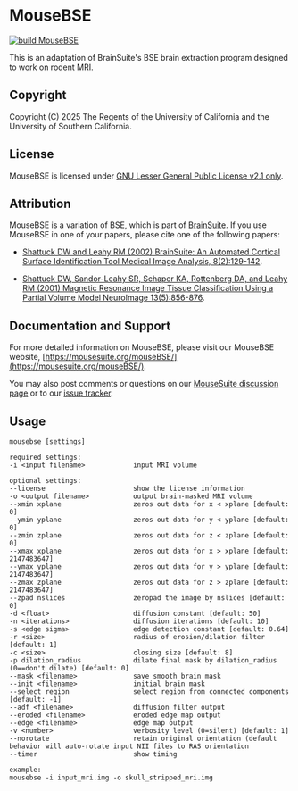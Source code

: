 # MouseBSE

[![build MouseBSE](https://github.com/MouseSuite/MouseBSE/actions/workflows/build.yml/badge.svg)](https://github.com/MouseSuite/MouseBSE/actions/workflows/build.yml)

This is an adaptation of BrainSuite's BSE brain extraction program designed to work on rodent MRI.

## Copyright
Copyright (C) 2025 The Regents of the University of California and the University of Southern California.

## License
MouseBSE is licensed under [GNU Lesser General Public License v2.1 only](https://spdx.org/licenses/LGPL-2.1-only.html).

## Attribution
MouseBSE is a variation of BSE, which is part of [BrainSuite](https://brainsuite.org). If you use MouseBSE in one of your papers, please cite one of the following papers:

- [Shattuck DW and Leahy RM (2002) BrainSuite: An Automated Cortical Surface Identification Tool Medical Image Analysis, 8(2):129-142](http://dx.doi.org/10.1006/nimg.2001.0756).

- [Shattuck DW, Sandor-Leahy SR, Schaper KA, Rottenberg DA, and Leahy RM (2001) Magnetic Resonance Image Tissue Classification Using a Partial Volume Model NeuroImage 13(5):856-876](http://dx.doi.org/10.1006/nimg.2001.0756).

## Documentation and Support
For more detailed information on MouseBSE, please visit our MouseBSE website, [https://mousesuite.org/mouseBSE/](https://mousesuite.org/mouseBSE/). 

You may also post comments or questions on our [MouseSuite discussion page](https://github.com/orgs/MouseSuite/discussions) or to our [issue tracker](https://github.com/MouseSuite/MouseBSE/issues).

## Usage
```
mousebse [settings]

required settings:
-i <input filename>            input MRI volume

optional settings:
--license                      show the license information
-o <output filename>           output brain-masked MRI volume
--xmin xplane                  zeros out data for x < xplane [default: 0]
--ymin yplane                  zeros out data for y < yplane [default: 0]
--zmin zplane                  zeros out data for z < zplane [default: 0]
--xmax xplane                  zeros out data for x > xplane [default: 2147483647]
--ymax yplane                  zeros out data for y > yplane [default: 2147483647]
--zmax zplane                  zeros out data for z > zplane [default: 2147483647]
--zpad nslices                 zeropad the image by nslices [default: 0]
-d <float>                     diffusion constant [default: 50]
-n <iterations>                diffusion iterations [default: 10]
-s <edge sigma>                edge detection constant [default: 0.64]
-r <size>                      radius of erosion/dilation filter [default: 1]
-c <size>                      closing size [default: 8]
-p dilation_radius             dilate final mask by dilation_radius (0==don't dilate) [default: 0]
--mask <filename>              save smooth brain mask
--init <filename>              initial brain mask
--select region                select region from connected components [default: -1]
--adf <filename>               diffusion filter output
--eroded <filename>            eroded edge map output
--edge <filename>              edge map output
-v <number>                    verbosity level (0=silent) [default: 1]
--norotate                     retain original orientation (default behavior will auto-rotate input NII files to RAS orientation
--timer                        show timing

example:
mousebse -i input_mri.img -o skull_stripped_mri.img
```





